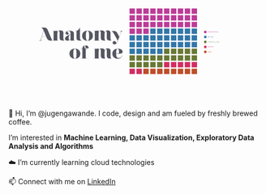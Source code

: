 <svg id="Layer_1" data-name="Layer 1" xmlns="http://www.w3.org/2000/svg" viewBox="0 0 1800 800"><defs><style>.cls-1{fill:#be4e29;}.cls-2{fill:#d22d62;}.cls-3{fill:#687834;}.cls-4{fill:#3276a8;}.cls-5{fill:#bc3b96;}.cls-6{fill:#555661;}</style></defs><path class="cls-1" d="M1407.9473,443.94h-2.8516v2.251h2.5977v.6982h-2.5977v3.2422h-.8008v-6.89h3.6524Z"/><path class="cls-1" d="M1412.834,443.11a1.99,1.99,0,0,1,1.7656.916,6.1358,6.1358,0,0,1,.002,5.3193,2.1552,2.1552,0,0,1-3.5274.0029,6.1329,6.1329,0,0,1-.0029-5.32A1.9815,1.9815,0,0,1,1412.834,443.11Zm0,6.45q1.5234,0,1.5234-2.871,0-2.8755-1.5234-2.876a1.2231,1.2231,0,0,0-1.1309.7451,6.08,6.08,0,0,0-.0019,4.2676A1.2217,1.2217,0,0,0,1412.834,449.5605Z"/><path class="cls-1" d="M1419.6348,443.11a1.99,1.99,0,0,1,1.7656.916,6.1353,6.1353,0,0,1,.0019,5.3193,2.1551,2.1551,0,0,1-3.5273.0029,6.1329,6.1329,0,0,1-.0029-5.32A1.9815,1.9815,0,0,1,1419.6348,443.11Zm0,6.45q1.5234,0,1.5234-2.871,0-2.8755-1.5234-2.876a1.223,1.223,0,0,0-1.1309.7451,6.08,6.08,0,0,0-.0019,4.2676A1.2217,1.2217,0,0,0,1419.6348,449.5605Z"/><path class="cls-1" d="M1424.4688,443.2422h1.3574a2.7529,2.7529,0,0,1,2.1679.9209,3.674,3.674,0,0,1,.8155,2.5264,3.6162,3.6162,0,0,1-.8282,2.5419,2.7492,2.7492,0,0,1-2.121.9h-1.3916Zm.8007,6.1914h.5664a1.8682,1.8682,0,0,0,1.5528-.7275,3.8311,3.8311,0,0,0-.003-4.03,1.8606,1.8606,0,0,0-1.55-.7354h-.5664Z"/><path class="cls-2" d="M1408.2744,413.8105a3.214,3.214,0,0,1-1.88.5616,2.392,2.392,0,0,1-2.0332-.918,4.33,4.33,0,0,1-.6963-2.6562,4.4788,4.4788,0,0,1,.6739-2.629,2.35,2.35,0,0,1,2.0556-.95,3.9317,3.9317,0,0,1,.9864.1269,2.4351,2.4351,0,0,1,.7861.3369l-.2637.63a3.0111,3.0111,0,0,0-1.5088-.3906,1.5883,1.5883,0,0,0-1.416.6914,3.9992,3.9992,0,0,0-.4639,2.1846q0,2.871,1.88,2.871a3.2176,3.2176,0,0,0,1.6309-.4882Z"/><path class="cls-2" d="M1412.834,407.2188a1.99,1.99,0,0,1,1.7656.916,6.1358,6.1358,0,0,1,.002,5.3193,2.1552,2.1552,0,0,1-3.5274.0029,6.1329,6.1329,0,0,1-.0029-5.32A1.9815,1.9815,0,0,1,1412.834,407.2188Zm0,6.45q1.5234,0,1.5234-2.871,0-2.8755-1.5234-2.876a1.2231,1.2231,0,0,0-1.1309.7451,6.08,6.08,0,0,0-.0019,4.2676A1.2217,1.2217,0,0,0,1412.834,413.6689Z"/><path class="cls-2" d="M1421.5488,408.0488h-2.8515V410.3h2.5976v.6982h-2.5976V414.24h-.8008v-6.89h3.6523Z"/><path class="cls-2" d="M1428.3506,408.0488h-2.8516V410.3h2.5977v.6982h-2.5977V414.24h-.8008v-6.89h3.6524Z"/><path class="cls-2" d="M1435.0977,414.24h-3.5987v-6.89h3.5694v.6982H1432.3v2.1338h2.6611v.6983H1432.3v2.6611h2.7979Z"/><path class="cls-2" d="M1441.8984,414.24H1438.3v-6.89h3.5693v.6982h-2.7685v2.1338h2.6611v.6983h-2.6611v2.6611h2.7978Z"/><path class="cls-3" d="M1407.6592,374.3774a3.6107,3.6107,0,0,0-1.167-.21,1.6875,1.6875,0,0,0-1.0176.2856.9439.9439,0,0,0-.3935.813q0,.6248,1.03,1.0986.7617.3516,1.0078.4883a2.4977,2.4977,0,0,1,.501.376,1.8523,1.8523,0,0,1,.4072.564,1.6691,1.6691,0,0,1,.1543.73,1.9056,1.9056,0,0,1-.6757,1.56,2.4386,2.4386,0,0,1-1.5948.5542,3.3009,3.3009,0,0,1-1.5576-.3516l.166-.6884a3.4121,3.4121,0,0,0,1.3721.3564,1.6278,1.6278,0,0,0,1.0967-.354,1.2168,1.2168,0,0,0,.4121-.9741,1.1723,1.1723,0,0,0-.2686-.7788,2.8885,2.8885,0,0,0-.9912-.6519q-.7426-.342-.959-.4663a2.0067,2.0067,0,0,1-.4326-.3442,1.6031,1.6031,0,0,1-.332-.4932,1.4959,1.4959,0,0,1-.1172-.5957,1.5929,1.5929,0,0,1,.6152-1.333,2.4635,2.4635,0,0,1,1.5577-.4785,4.5967,4.5967,0,0,1,1.3671.21Z"/><path class="cls-3" d="M1415.5244,374.2651H1413.4v6.24h-.7959v-6.24h-2.1338v-.6494h5.0537Z"/><path class="cls-3" d="M1419.7812,373.4839a1.99,1.99,0,0,1,1.7657.9155,6.1364,6.1364,0,0,1,.0019,5.32,2.1548,2.1548,0,0,1-3.5273.0025,6.1318,6.1318,0,0,1-.0029-5.32A1.98,1.98,0,0,1,1419.7812,373.4839Zm0,6.45q1.5236,0,1.5235-2.8711,0-2.8762-1.5235-2.876a1.2234,1.2234,0,0,0-1.1308.7446,6.08,6.08,0,0,0-.002,4.2676A1.2216,1.2216,0,0,0,1419.7812,379.9341Z"/><path class="cls-3" d="M1429.3271,380.5054h-1.0009l-2.0215-3.13h-.8887v3.13h-.8008v-6.89h1.9483a2.3436,2.3436,0,0,1,1.5508.4761,1.635,1.635,0,0,1,.5683,1.3257,1.6886,1.6886,0,0,1-.415,1.1206,2.0852,2.0852,0,0,1-1.1426.6665Zm-3.9111-3.8282h1.0108a1.513,1.513,0,0,0,1.03-.3442,1.1,1.1,0,0,0,.3955-.8667q0-1.1522-1.4062-1.1523h-1.03Z"/><path class="cls-3" d="M1435.957,373.6157l-2.1533,3.94v2.9492h-.7959v-2.9492l-2.1533-3.94h.9033l1.6455,3.1006,1.65-3.1006Z"/><path class="cls-3" d="M1442.7285,374.2651h-2.124v6.24h-.7959v-6.24h-2.1338v-.6494h5.0537Z"/><path class="cls-3" d="M1448.8457,380.5054h-3.5986v-6.89h3.5693v.6983h-2.7685v2.1338h2.6611v.6982h-2.6611v2.6611h2.7978Z"/><path class="cls-3" d="M1455.7979,380.5054h-3.75v-6.89h.8007v6.1914h2.9493Z"/><path class="cls-3" d="M1462.6,380.5054h-3.75v-6.89h.8008v6.1914H1462.6Z"/><path class="cls-3" d="M1468.9316,380.5054h-3.13v-.6983h1.1865V374.314h-1.1865v-.6983h3.13v.6983h-1.1425v5.4931h1.1425Z"/><path class="cls-3" d="M1476.2793,380.5054h-.8887l-2.4707-5.44v5.44h-.8008v-6.89h.8936l2.48,5.3906v-5.3906h.7861Z"/><path class="cls-3" d="M1483.2217,380.0171a3.0871,3.0871,0,0,1-1.87.62,2.4007,2.4007,0,0,1-2.0362-.9106,4.3466,4.3466,0,0,1-.6933-2.6636,4.4889,4.4889,0,0,1,.6709-2.6367,2.3578,2.3578,0,0,1,2.0586-.9424,3.9132,3.9132,0,0,1,.9863.1269,2.4113,2.4113,0,0,1,.7861.337l-.2636.63a3.0072,3.0072,0,0,0-1.5088-.3906,1.5887,1.5887,0,0,0-1.4141.6934,3.995,3.995,0,0,0-.4658,2.1826q0,2.8712,1.88,2.8711a1.6489,1.6489,0,0,0,1.0693-.2979V377.937h-1.24v-.6933h2.041Z"/><path class="cls-4" d="M1404.2119,337.7241h1.3574a2.7545,2.7545,0,0,1,2.168.92,3.676,3.676,0,0,1,.8154,2.5269,3.6158,3.6158,0,0,1-.8281,2.5415,2.75,2.75,0,0,1-2.1211.9009h-1.3916Zm.8008,6.1914h.5664a1.869,1.869,0,0,0,1.5527-.7275,3.8323,3.8323,0,0,0-.0029-4.0308,1.8617,1.8617,0,0,0-1.55-.7348h-.5664Z"/><path class="cls-4" d="M1414.8408,344.6138h-3.5986v-6.89h3.5693v.6983h-2.7685v2.1338h2.6611v.6982h-2.6611v2.6611h2.7978Z"/><path class="cls-4" d="M1421.2607,338.4858a3.61,3.61,0,0,0-1.1669-.21,1.6875,1.6875,0,0,0-1.0176.2856.9439.9439,0,0,0-.3936.813q0,.6247,1.03,1.0986.7617.3516,1.0078.4883a2.5034,2.5034,0,0,1,.501.376,1.8557,1.8557,0,0,1,.4072.564,1.67,1.67,0,0,1,.1543.73,1.9057,1.9057,0,0,1-.6758,1.56,2.4383,2.4383,0,0,1-1.5947.5542,3.3007,3.3007,0,0,1-1.5576-.3516l.166-.6884a3.4117,3.4117,0,0,0,1.3721.3564,1.6276,1.6276,0,0,0,1.0966-.354,1.2165,1.2165,0,0,0,.4122-.9741,1.1723,1.1723,0,0,0-.2686-.7788,2.89,2.89,0,0,0-.9912-.6519q-.7426-.342-.959-.4663a2.0043,2.0043,0,0,1-.4326-.3442,1.6014,1.6014,0,0,1-.332-.4932,1.4941,1.4941,0,0,1-.1172-.5957,1.5927,1.5927,0,0,1,.6152-1.333,2.4634,2.4634,0,0,1,1.5576-.4785,4.5969,4.5969,0,0,1,1.3672.21Z"/><path class="cls-4" d="M1428.126,344.6138h-3.13v-.6983h1.1865v-5.4931h-1.1865v-.6983h3.13v.6983h-1.1426v5.4931h1.1426Z"/><path class="cls-4" d="M1435.6152,344.1255a3.0869,3.0869,0,0,1-1.87.62,2.4005,2.4005,0,0,1-2.0361-.9106,4.3466,4.3466,0,0,1-.6934-2.6636,4.49,4.49,0,0,1,.6709-2.6367,2.3576,2.3576,0,0,1,2.0586-.9424,3.9132,3.9132,0,0,1,.9863.1269,2.4129,2.4129,0,0,1,.7862.337l-.2637.63a3.0069,3.0069,0,0,0-1.5088-.3906,1.5886,1.5886,0,0,0-1.414.6934,3.994,3.994,0,0,0-.4659,2.1826q0,2.871,1.88,2.8711a1.6492,1.6492,0,0,0,1.0694-.2979v-1.6992h-1.24v-.6933h2.041Z"/><path class="cls-4" d="M1442.2744,344.6138h-.8887l-2.4707-5.44v5.44h-.8007v-6.89h.8935l2.48,5.3906v-5.3906h.7861Z"/><path class="cls-5" d="M1404.4414,301.833h1.7481a2.3937,2.3937,0,0,1,1.5869.4981,1.6914,1.6914,0,0,1,.5957,1.372,1.7843,1.7843,0,0,1-.5928,1.4038,2.2619,2.2619,0,0,1-1.5557.5249h-.9814v3.0909h-.8008Zm.8008,3.1006h.8691q1.4108,0,1.4112-1.1816a1.1194,1.1194,0,0,0-.3838-.8838,1.441,1.441,0,0,0-.9883-.337h-.9082Z"/><path class="cls-5" d="M1415.7246,308.7227h-1.001l-2.0215-3.13h-.8886v3.13h-.8008v-6.89h1.9482a2.3436,2.3436,0,0,1,1.5508.4761,1.635,1.635,0,0,1,.5684,1.3257,1.6882,1.6882,0,0,1-.4151,1.1206,2.085,2.085,0,0,1-1.1425.6665Zm-3.9111-3.8282h1.0107a1.5133,1.5133,0,0,0,1.03-.3442,1.1005,1.1005,0,0,0,.3955-.8667q0-1.1522-1.4062-1.1524h-1.03Z"/><path class="cls-5" d="M1419.7812,301.7012a1.99,1.99,0,0,1,1.7657.9155,6.1364,6.1364,0,0,1,.0019,5.32,2.1548,2.1548,0,0,1-3.5273.0025,6.1321,6.1321,0,0,1-.0029-5.32A1.98,1.98,0,0,1,1419.7812,301.7012Zm0,6.45q1.5236,0,1.5235-2.8711,0-2.8763-1.5235-2.876a1.2233,1.2233,0,0,0-1.1308.7446,6.08,6.08,0,0,0-.002,4.2676A1.2217,1.2217,0,0,0,1419.7812,308.1514Z"/><path class="cls-5" d="M1428.8145,308.2344a3.088,3.088,0,0,1-1.87.62,2.4,2.4,0,0,1-2.0361-.9107,4.346,4.346,0,0,1-.6934-2.6635,4.49,4.49,0,0,1,.6709-2.6367,2.3576,2.3576,0,0,1,2.0586-.9424,3.9134,3.9134,0,0,1,.9864.1269,2.4134,2.4134,0,0,1,.7861.3369l-.2637.63a3.0069,3.0069,0,0,0-1.5088-.3906,1.5886,1.5886,0,0,0-1.414.6934,3.9941,3.9941,0,0,0-.4658,2.1826q0,2.871,1.88,2.8711a1.65,1.65,0,0,0,1.0694-.2979v-1.6992h-1.24v-.6934h2.0411Z"/><path class="cls-5" d="M1436.1279,308.7227h-1.0009l-2.0215-3.13h-.8887v3.13h-.8008v-6.89h1.9483a2.3431,2.3431,0,0,1,1.5507.4761,1.635,1.635,0,0,1,.5684,1.3257,1.6886,1.6886,0,0,1-.415,1.1206,2.0856,2.0856,0,0,1-1.1426.6665Zm-3.9111-3.8282h1.0107a1.5133,1.5133,0,0,0,1.03-.3442,1.1005,1.1005,0,0,0,.3955-.8667q0-1.1522-1.4062-1.1524h-1.03Z"/><path class="cls-5" d="M1442.9385,308.7227h-.84l-.7617-2.4122h-2.2607l-.7715,2.4122h-.83l2.251-6.89h.9619Zm-1.8311-3.11-.9033-2.8516-.8984,2.8516Z"/><path class="cls-5" d="M1449.2168,308.7227h-.7715v-5.9082l-1.04,2.8271h-.7569l-1.04-2.8271v5.9082h-.7715v-6.89h1.04l1.1523,3.14,1.1475-3.14h1.04Z"/><path class="cls-5" d="M1456.0176,308.7227h-.7715v-5.9082l-1.04,2.8271h-.7569l-1.04-2.8271v5.9082h-.7715v-6.89h1.04l1.1524,3.14,1.1474-3.14h1.04Z"/><path class="cls-5" d="M1462.1309,308.7227h-3.13v-.6983h1.1865v-5.4932h-1.1865v-.6982h3.13v.6982h-1.1426v5.4932h1.1426Z"/><path class="cls-5" d="M1469.4785,308.7227h-.8887l-2.4707-5.4395v5.4395h-.8007v-6.89h.8935l2.48,5.3906V301.833h.7861Z"/><path class="cls-5" d="M1476.4209,308.2344a3.0877,3.0877,0,0,1-1.87.62,2.4006,2.4006,0,0,1-2.0362-.9107,4.3461,4.3461,0,0,1-.6933-2.6635,4.4889,4.4889,0,0,1,.6709-2.6367,2.3575,2.3575,0,0,1,2.0586-.9424,3.9132,3.9132,0,0,1,.9863.1269,2.4134,2.4134,0,0,1,.7861.3369l-.2636.63a3.0069,3.0069,0,0,0-1.5088-.3906,1.5887,1.5887,0,0,0-1.4141.6934,3.995,3.995,0,0,0-.4658,2.1826q0,2.871,1.88,2.8711a1.6493,1.6493,0,0,0,1.0693-.2979v-1.6992h-1.24v-.6934h2.041Z"/><g id="Cat_1" data-name="Cat 1"><rect class="cls-5" x="852.6822" y="139.912" width="37.8384" height="37.8384"/><rect class="cls-5" x="901.3316" y="139.912" width="37.8384" height="37.8384"/><rect class="cls-5" x="949.981" y="139.912" width="37.8384" height="37.8384"/><rect class="cls-5" x="998.6305" y="139.912" width="37.8384" height="37.8384"/><rect class="cls-5" x="1047.2799" y="139.912" width="37.8384" height="37.8384"/><rect class="cls-5" x="1095.9293" y="139.912" width="37.8384" height="37.8384"/><rect class="cls-5" x="1144.5787" y="139.912" width="37.8384" height="37.8384"/><rect class="cls-5" x="1193.2281" y="139.912" width="37.8384" height="37.8384"/><rect class="cls-5" x="1241.8776" y="139.912" width="37.8384" height="37.8384"/><rect class="cls-5" x="1290.527" y="139.912" width="37.8384" height="37.8384"/><rect class="cls-5" x="852.6822" y="187.2101" width="37.8384" height="37.8384"/><rect class="cls-5" x="901.3316" y="187.2101" width="37.8384" height="37.8384"/><rect class="cls-5" x="949.981" y="187.2101" width="37.8384" height="37.8384"/><rect class="cls-5" x="998.6305" y="187.2101" width="37.8384" height="37.8384"/><rect class="cls-5" x="1047.2799" y="187.2101" width="37.8384" height="37.8384"/><rect class="cls-5" x="1095.9293" y="187.2101" width="37.8384" height="37.8384"/><rect class="cls-5" x="1144.5787" y="187.2101" width="37.8384" height="37.8384"/><rect class="cls-5" x="1193.2281" y="187.2101" width="37.8384" height="37.8384"/><rect class="cls-5" x="1241.8776" y="187.2101" width="37.8384" height="37.8384"/><rect class="cls-5" x="1290.527" y="187.2101" width="37.8384" height="37.8384"/><rect class="cls-5" x="852.6822" y="234.5081" width="37.8384" height="37.8384"/><rect class="cls-5" x="901.3316" y="234.5081" width="37.8384" height="37.8384"/><rect class="cls-5" x="949.981" y="234.5081" width="37.8384" height="37.8384"/><rect class="cls-5" x="998.6305" y="234.5081" width="37.8384" height="37.8384"/><rect class="cls-5" x="1047.2799" y="234.5081" width="37.8384" height="37.8384"/><rect class="cls-5" x="1095.9293" y="234.5081" width="37.8384" height="37.8384"/><rect class="cls-5" x="1144.5787" y="234.5081" width="37.8384" height="37.8384"/><rect class="cls-5" x="1193.2281" y="234.5081" width="37.8384" height="37.8384"/><rect class="cls-5" x="1241.8776" y="234.5081" width="37.8384" height="37.8384"/><rect class="cls-5" x="1290.527" y="234.5081" width="37.8384" height="37.8384"/><rect class="cls-5" x="852.6822" y="281.8062" width="37.8384" height="37.8384"/><rect class="cls-5" x="901.3316" y="281.8062" width="37.8384" height="37.8384"/><rect class="cls-5" x="949.981" y="281.8062" width="37.8384" height="37.8384"/></g><rect class="cls-1" x="1378.3947" y="438.5833" width="16.2888" height="16.2888"/><rect class="cls-2" x="1378.3947" y="403.4206" width="16.2888" height="16.2888"/><rect class="cls-3" x="1378.3947" y="368.2579" width="16.2888" height="16.2888"/><rect class="cls-4" x="1378.3947" y="333.0952" width="16.2888" height="16.2888"/><rect class="cls-5" x="1378.3947" y="297.9324" width="16.2888" height="16.2888"/><g id="Cat_2" data-name="Cat 2"><rect class="cls-4" x="998.6305" y="281.8062" width="37.8384" height="37.8384"/><rect class="cls-4" x="1047.2799" y="281.8062" width="37.8384" height="37.8384"/><rect class="cls-4" x="1095.9293" y="281.8062" width="37.8384" height="37.8384"/><rect class="cls-4" x="1144.5787" y="281.8062" width="37.8384" height="37.8384"/><rect class="cls-4" x="1193.2281" y="281.8062" width="37.8384" height="37.8384"/><rect class="cls-4" x="1241.8776" y="281.8062" width="37.8384" height="37.8384"/><rect class="cls-4" x="1290.527" y="281.8062" width="37.8384" height="37.8384"/><rect class="cls-4" x="852.6822" y="329.1042" width="37.8384" height="37.8384"/><rect class="cls-4" x="901.3316" y="329.1042" width="37.8384" height="37.8384"/><rect class="cls-4" x="949.981" y="329.1042" width="37.8384" height="37.8384"/><rect class="cls-4" x="998.6305" y="329.1042" width="37.8384" height="37.8384"/><rect class="cls-4" x="1047.2799" y="329.1042" width="37.8384" height="37.8384"/><rect class="cls-4" x="1095.9293" y="329.1042" width="37.8384" height="37.8384"/><rect class="cls-4" x="1144.5787" y="329.1042" width="37.8384" height="37.8384"/><rect class="cls-4" x="1193.2281" y="329.1042" width="37.8384" height="37.8384"/><rect class="cls-4" x="1241.8776" y="329.1042" width="37.8384" height="37.8384"/><rect class="cls-4" x="1290.527" y="329.1042" width="37.8384" height="37.8384"/><rect class="cls-4" x="852.6822" y="376.4023" width="37.8384" height="37.8384"/><rect class="cls-4" x="901.3316" y="376.4023" width="37.8384" height="37.8384"/><rect class="cls-4" x="949.981" y="376.4023" width="37.8384" height="37.8384"/><rect class="cls-4" x="998.6305" y="376.4023" width="37.8384" height="37.8384"/><rect class="cls-4" x="1047.2799" y="376.4023" width="37.8384" height="37.8384"/><rect class="cls-4" x="1095.9293" y="376.4023" width="37.8384" height="37.8384"/><rect class="cls-4" x="1144.5787" y="376.4023" width="37.8384" height="37.8384"/><rect class="cls-4" x="1193.2281" y="376.4023" width="37.8384" height="37.8384"/><rect class="cls-4" x="1241.8776" y="376.4023" width="37.8384" height="37.8384"/><rect class="cls-4" x="1290.527" y="376.4023" width="37.8384" height="37.8384"/><rect class="cls-4" x="852.6822" y="423.7003" width="37.8384" height="37.8384"/><rect class="cls-4" x="901.3316" y="423.7003" width="37.8384" height="37.8384"/><rect class="cls-4" x="949.981" y="423.7003" width="37.8384" height="37.8384"/><rect class="cls-4" x="998.6305" y="423.7003" width="37.8384" height="37.8384"/><rect class="cls-4" x="1047.2799" y="423.7003" width="37.8384" height="37.8384"/></g><g id="Cat_3" data-name="Cat 3"><rect class="cls-3" x="1095.9293" y="423.7003" width="37.8384" height="37.8384"/><rect class="cls-3" x="1144.5787" y="423.7003" width="37.8384" height="37.8384"/><rect class="cls-3" x="1193.2281" y="423.7003" width="37.8384" height="37.8384"/><rect class="cls-3" x="1241.8776" y="423.7003" width="37.8384" height="37.8384"/><rect class="cls-3" x="1290.527" y="423.7003" width="37.8384" height="37.8384"/><rect class="cls-3" x="852.6822" y="470.9984" width="37.8384" height="37.8384"/><rect class="cls-3" x="901.3316" y="470.9984" width="37.8384" height="37.8384"/><rect class="cls-3" x="949.981" y="470.9984" width="37.8384" height="37.8384"/><rect class="cls-3" x="998.6305" y="470.9984" width="37.8384" height="37.8384"/><rect class="cls-3" x="1047.2799" y="470.9984" width="37.8384" height="37.8384"/><rect class="cls-3" x="1095.9293" y="470.9984" width="37.8384" height="37.8384"/><rect class="cls-3" x="1144.5787" y="470.9984" width="37.8384" height="37.8384"/><rect class="cls-3" x="1193.2281" y="470.9984" width="37.8384" height="37.8384"/><rect class="cls-3" x="1241.8776" y="470.9984" width="37.8384" height="37.8384"/><rect class="cls-3" x="1290.527" y="470.9984" width="37.8384" height="37.8384"/><rect class="cls-3" x="852.6822" y="518.2964" width="37.8384" height="37.8384"/><rect class="cls-3" x="901.3316" y="518.2964" width="37.8384" height="37.8384"/><rect class="cls-3" x="949.981" y="518.2964" width="37.8384" height="37.8384"/><rect class="cls-3" x="998.6305" y="518.2964" width="37.8384" height="37.8384"/><rect class="cls-3" x="1047.2799" y="518.2964" width="37.8384" height="37.8384"/></g><g id="Cat_4" data-name="Cat 4"><rect class="cls-2" x="1095.9293" y="518.2964" width="37.8384" height="37.8384"/><rect class="cls-2" x="1144.5787" y="518.2964" width="37.8384" height="37.8384"/><rect class="cls-2" x="1193.2281" y="518.2964" width="37.8384" height="37.8384"/><rect class="cls-2" x="1241.8776" y="518.2964" width="37.8384" height="37.8384"/><rect class="cls-2" x="1290.527" y="518.2964" width="37.8384" height="37.8384"/><rect class="cls-2" x="852.6822" y="565.5944" width="37.8384" height="37.8384"/><rect class="cls-2" x="901.3316" y="565.5944" width="37.8384" height="37.8384"/></g><g id="Cat_5" data-name="Cat 5"><rect class="cls-1" x="949.981" y="565.5944" width="37.8384" height="37.8384"/><rect class="cls-1" x="998.6305" y="565.5944" width="37.8384" height="37.8384"/><rect class="cls-1" x="1047.2799" y="565.5944" width="37.8384" height="37.8384"/><rect class="cls-1" x="1095.9293" y="565.5944" width="37.8384" height="37.8384"/><rect class="cls-1" x="1144.5787" y="565.5944" width="37.8384" height="37.8384"/><rect class="cls-1" x="1193.2281" y="565.5944" width="37.8384" height="37.8384"/><rect class="cls-1" x="1241.8776" y="565.5944" width="37.8384" height="37.8384"/><rect class="cls-1" x="1290.527" y="565.5944" width="37.8384" height="37.8384"/></g><path class="cls-6" d="M297.2671,366.9429a31.0415,31.0415,0,0,1-12.2485-2.1617,26.2066,26.2066,0,0,1-8.7769-6.0913,38.2617,38.2617,0,0,1-6.4849-9.4975q-2.7508-5.5665-5.5019-12.3794H235.3042l-6.812,23.9726a2.6537,2.6537,0,0,0-.1314.8516v.8516a3.7557,3.7557,0,0,0,.7862,2.4238,3.1641,3.1641,0,0,0,2.62.9824H238.71v1.0479H211.3311V365.895h7.4668a8.6908,8.6908,0,0,0,4.9125-1.6377,7.7142,7.7142,0,0,0,3.21-4.3886l20.043-66.1548q-1.4428-2.4873-3.34-5.5674a46.74,46.74,0,0,0-4.1265-5.6987,28.649,28.649,0,0,0-4.585-4.3882,7.692,7.692,0,0,0-4.5849-1.7686v-1.0483h23.7109a19.8321,19.8321,0,0,1,8.5806,1.7685,24.8391,24.8391,0,0,1,6.55,4.4541,28.4734,28.4734,0,0,1,4.7817,5.96,45.9327,45.9327,0,0,1,3.1441,6.1572q1.9642,4.7161,4.2573,10.3486,2.29,5.6346,4.8472,11.7246,2.5539,6.0917,5.1743,12.2486,2.6192,6.1588,4.978,11.79,5.6309,13.3623,11.5278,27.2481Zm-61.57-31.1783H263.731l-15.982-39.8237Z"/><path class="cls-6" d="M394.4673,366.9429H382.94a33.5638,33.5638,0,0,1-10.8077-1.5064,18.716,18.716,0,0,1-7.14-4.1924,15.3864,15.3864,0,0,1-3.93-6.2221,23.8746,23.8746,0,0,1-1.1792-7.5982V311.0059a23.837,23.837,0,0,0-.5894-5.24,12.1861,12.1861,0,0,0-2.0307-4.5854,3.9276,3.9276,0,0,0-2.03-1.2442,9.56,9.56,0,0,0-2.4238-.3276,3.8733,3.8733,0,0,0-2.2271.7207,10.56,10.56,0,0,0-1.9648,1.7681,9.0806,9.0806,0,0,0-1.9649,3.2753,39.4749,39.4749,0,0,0-1.3754,4.52,37.8275,37.8275,0,0,0-.8516,4.7812,36.3187,36.3187,0,0,0-.2622,3.93v47.291h9.8252v1.0479h-46.374V365.895H317.44V300.2637h-9.9561v-1.0479q3.6657,0,8.9077-.1308,5.2383-.129,10.48-.4585,5.2383-.326,9.8906-.8516a47.2058,47.2058,0,0,0,7.4014-1.31v9.9561a17.7377,17.7377,0,0,1,2.227-3.668,17.187,17.187,0,0,1,3.1441-2.8818,20.7686,20.7686,0,0,1,6.6157-3.7993,22.85,22.85,0,0,1,7.4014-1.1787,57.8488,57.8488,0,0,1,8.3838.6548,19.3392,19.3392,0,0,1,7.86,2.8818,14.5125,14.5125,0,0,1,5.24,6.1572,24.5168,24.5168,0,0,1,1.1137,2.9473,10.5549,10.5549,0,0,1,.4585,3.0786V349.127q0,7.7307,1.7686,12.2485t6.0913,4.5195Z"/><path class="cls-6" d="M470.4468,365.895v1.0479H436.6489v-8.1221l-.917.5239q-4.8486,2.751-10.7422,5.4365a27.9486,27.9486,0,0,1-11.6591,2.6856h-.6548a14.3564,14.3564,0,0,1-5.3711-1.0479,14.9366,14.9366,0,0,1-4.7158-3.0131,14.3074,14.3074,0,0,1-3.3409-4.8467,16.3481,16.3481,0,0,1-1.2441-6.55,12.7267,12.7267,0,0,1,.6548-4.061,17.4822,17.4822,0,0,1,1.7031-3.668,15.1359,15.1359,0,0,1,2.4888-2.9473,40.5108,40.5108,0,0,1,3.7993-3.2095q2.094-1.5724,4.3882-3.0786,2.29-1.5044,4.5195-2.6855,4.9769-2.88,10.5454-5.6328,5.5665-2.751,10.5459-5.3711V318.08a59.474,59.474,0,0,0-.393-6.812,17.4842,17.4842,0,0,0-1.834-6.1573,11.579,11.579,0,0,0-4.1265-4.4541,13.2084,13.2084,0,0,0-7.14-1.7026,26.9381,26.9381,0,0,0-3.2095.1963,10.3724,10.3724,0,0,0-3.0786.8516,6.3409,6.3409,0,0,0-2.1616,1.6372,3.9358,3.9358,0,0,0,.5239,5.6987,38.0841,38.0841,0,0,0,3.4062,2.3579,17.4667,17.4667,0,0,1,3.4058,2.751,5.6334,5.6334,0,0,1,1.5068,4.061,8.0788,8.0788,0,0,1-2.8164,6.55,9.8154,9.8154,0,0,1-6.4848,2.3579,11.8527,11.8527,0,0,1-4.3882-.8515,13.24,13.24,0,0,1-6.812-6.0918,9.6042,9.6042,0,0,1-1.1138-4.585,11.8183,11.8183,0,0,1,3.2095-8.646,22.2059,22.2059,0,0,1,7.9257-5.1089A39.6053,39.6053,0,0,1,423.09,297.71a86.88,86.88,0,0,1,9.4976-.59,54.2609,54.2609,0,0,1,9.8247.9175,29.9891,29.9891,0,0,1,9.0391,3.1436,18.6344,18.6344,0,0,1,6.6811,6.2226,17.9238,17.9238,0,0,1,2.62,10.0215v48.47ZM431.9326,360q1.0475-.5222,2.3579-1.1792,1.3082-.654,2.3584-1.31V322.665a17.253,17.253,0,0,0-5.24,3.7334,24.6374,24.6374,0,0,0-3.9956,5.4366,28.9885,28.9885,0,0,0-2.5542,6.4843,26.8091,26.8091,0,0,0-.917,6.8775v8.122a7.2753,7.2753,0,0,0,1.9648,4.7818,5.6663,5.6663,0,0,0,4.3228,2.2925A3.7619,3.7619,0,0,0,431.9326,360Z"/><path class="cls-6" d="M504.6357,356.332a16.0553,16.0553,0,0,0,3.4063,5.6983,11.8473,11.8473,0,0,0,4.4536,3.0132,13.4291,13.4291,0,0,0,4.5855.8515v1.0479H502.4087a54.8606,54.8606,0,0,1-10.8731-.917,16.55,16.55,0,0,1-7.2045-3.1441,12.154,12.154,0,0,1-3.93-5.96,32.1077,32.1077,0,0,1-1.1792-9.4976v-47.16H469.397v-1.0479h4.1919a22.4747,22.4747,0,0,0,10.6762-2.751,36.2286,36.2286,0,0,0,9.1045-6.812,38.5766,38.5766,0,0,0,6.3535-8.5805,17.2981,17.2981,0,0,0,2.4239-7.9253h1.1787v26.0688H514.854v1.0479H503.3257V347.293A26.3694,26.3694,0,0,0,504.6357,356.332Z"/><path class="cls-6" d="M581.4014,304.5869a28.34,28.34,0,0,1,9.3667,10.6763q3.862,7.1418,3.8642,17.3579,0,10.218-3.8642,17.4228a27.1359,27.1359,0,0,1-9.3667,10.6109,67.8819,67.8819,0,0,1-7.14,4.1919,32.8558,32.8558,0,0,1-5.5019,2.1616,23.2457,23.2457,0,0,1-5.1089.8516q-2.5546.1289-6.0913.1308h-1.31q-3.5368,0-6.2226-.1308a26.6466,26.6466,0,0,1-5.4366-.8516,34.1187,34.1187,0,0,1-5.83-2.1616,60.23,60.23,0,0,1-7.2705-4.1919,27.1155,27.1155,0,0,1-9.3662-10.6109q-3.8656-7.2033-3.8647-17.4228t3.8647-17.3579a28.3177,28.3177,0,0,1,9.3662-10.6763,63.9,63.9,0,0,1,7.2051-4.1919,35.3392,35.3392,0,0,1,5.5679-2.1616,23.2437,23.2437,0,0,1,5.1089-.8516q2.5539-.1288,6.0913-.1308H557.56q3.5368,0,6.0913.1308a23.2457,23.2457,0,0,1,5.1089.8516,33.2481,33.2481,0,0,1,5.5019,2.1616A68.2179,68.2179,0,0,1,581.4014,304.5869Zm-17.5537,58.4258a14.9968,14.9968,0,0,0,1.9648-4.7813,53.6329,53.6329,0,0,0,1.2446-7.0742q.457-3.9939.5894-8.7114.1289-4.716.1308-9.8247,0-5.1094-.1962-9.8252t-.6553-8.7114a40.0693,40.0693,0,0,0-1.3755-7.0088,11.8631,11.8631,0,0,0-2.3579-4.585q-2.8829-3.1436-4.3887-3.6679a7.7546,7.7546,0,0,0-2.2925-.524,8.3775,8.3775,0,0,0-2.3579.524q-1.5717.5252-4.3227,3.6679a11.8089,11.8089,0,0,0-2.3579,4.585,43.6462,43.6462,0,0,0-1.4415,7.0088,85.046,85.046,0,0,0-.6547,8.7114q-.1318,4.716-.1309,9.8252t.1309,9.8247a84.9936,84.9936,0,0,0,.6547,8.7114,43.5567,43.5567,0,0,0,1.4415,7.0088,13.1427,13.1427,0,0,0,2.3579,4.7158,15.251,15.251,0,0,0,3.7334,3.0132,6.8006,6.8006,0,0,0,2.9472,1.0479H557.56Q561.0965,366.9429,563.8477,363.0127Z"/><path class="cls-6" d="M676.6367,306.4209a27.4713,27.4713,0,0,1,1.7031-2.62q.786-1.0467,1.7027-2.0957a12.7876,12.7876,0,0,1,1.9653-1.834,20.7611,20.7611,0,0,1,6.6152-3.7993,22.8524,22.8524,0,0,1,7.4014-1.1787,52.685,52.685,0,0,1,8.1221.6548,19.1406,19.1406,0,0,1,7.5981,2.8818,14.5136,14.5136,0,0,1,5.24,6.1572,24.5989,24.5989,0,0,1,1.1132,2.9473,10.5382,10.5382,0,0,1,.4585,3.0786V349.127q0,7.7307,1.7686,12.2485t6.0913,4.5195v1.0479H714.8887a32.96,32.96,0,0,1-10.7422-1.5064,17.5673,17.5673,0,0,1-6.9429-4.1924,15.39,15.39,0,0,1-3.7334-6.2221,25.1431,25.1431,0,0,1-1.1138-7.5982V311.0059a23.8067,23.8067,0,0,0-.5893-5.24,12.1855,12.1855,0,0,0-2.03-4.5854,3.9287,3.9287,0,0,0-2.0307-1.2442,9.5579,9.5579,0,0,0-2.4234-.3276,3.8707,3.8707,0,0,0-2.227.7207,10.5447,10.5447,0,0,0-1.9649,1.7681,9.6368,9.6368,0,0,0-2.0307,3.9956,55.3082,55.3082,0,0,0-1.441,6.0258q-.59,3.2118-.8515,6.2227-.2637,3.0155-.2617,4.585v26.2q0,7.7307,1.768,12.2485t6.0918,4.5195v1.0479H672.8374a32.9571,32.9571,0,0,1-10.7417-1.5064,17.5608,17.5608,0,0,1-6.9429-4.1924,15.3977,15.3977,0,0,1-3.7339-6.2221,25.1588,25.1588,0,0,1-1.1132-7.5982V311.0059a23.837,23.837,0,0,0-.5894-5.24,12.1862,12.1862,0,0,0-2.0308-4.5854,3.9273,3.9273,0,0,0-2.03-1.2442,9.5611,9.5611,0,0,0-2.4239-.3276,3.873,3.873,0,0,0-2.227.7207,10.5569,10.5569,0,0,0-1.9648,1.7681,9.0778,9.0778,0,0,0-1.9649,3.2753,39.4947,39.4947,0,0,0-1.3755,4.52,37.8448,37.8448,0,0,0-.8515,4.7812,36.3223,36.3223,0,0,0-.2623,3.93v47.291h9.8252v1.0479h-46.374V365.895h9.8252V299.2158h-9.956V298.168q3.6657,0,8.9077-.1309,5.2383-.13,10.48-.4585,5.2382-.3259,9.8906-.8515a47.2255,47.2255,0,0,0,7.4013-1.31v11.0039a17.742,17.742,0,0,1,2.2271-3.668,17.1861,17.1861,0,0,1,3.144-2.8818,20.7679,20.7679,0,0,1,6.6158-3.7993,22.85,22.85,0,0,1,7.4013-1.1787,52.684,52.684,0,0,1,8.1221.6548,19.1435,19.1435,0,0,1,7.5981,2.8818,14.5146,14.5146,0,0,1,5.24,6.1572q.2607.657.5239,1.3755.2614.7215.5239,1.3755a2.7853,2.7853,0,0,1,.5245-.6548A.3806.3806,0,0,0,676.6367,306.4209Z"/><path class="cls-6" d="M807.2422,299.2158v1.0479h-1.7031a14.8528,14.8528,0,0,0-5.502.8515,9.6281,9.6281,0,0,0-3.4062,2.2271,10.7592,10.7592,0,0,0-2.03,2.9477q-.7215,1.5718-1.2446,3.0127l-28.0337,70.74a21.441,21.441,0,0,1-3.7994,6.0258,25.2673,25.2673,0,0,1-5.1088,4.3887,23.7689,23.7689,0,0,1-5.6329,2.6856,17.49,17.49,0,0,1-5.24.917,11.892,11.892,0,0,1-4.3882-.8516,12.3184,12.3184,0,0,1-6.6157-6.1572,10.7949,10.7949,0,0,1-1.0478-4.7813,11.5477,11.5477,0,0,1,.9824-4.7163,12.007,12.007,0,0,1,2.6855-3.8642,13.39,13.39,0,0,1,3.93-2.62,11.8647,11.8647,0,0,1,10.7422.6553,10.4643,10.4643,0,0,1,4.1919,4.7813l2.227,4.8471q1.0474,1.8326,2.2271,1.834a2.5045,2.5045,0,0,0,1.834-1.1138,21.1317,21.1317,0,0,0,1.5718-2.1611l5.1093-12.9692q-1.05-1.9652-3.0786-5.83-2.0325-3.8621-4.7158-8.9077-2.6865-5.0421-5.83-10.8731-3.1443-5.8278-6.4189-11.5937-3.2762-5.7627-6.4849-11.0694-3.2109-5.3057-6.0259-9.4321a54.2811,54.2811,0,0,0-5.1089-6.55q-2.2939-2.4228-3.6025-2.4238h-.917v-1.0479h4.061q7.4672,0,12.7725.1968a36.2389,36.2389,0,0,1,9.17,1.3755,18.8443,18.8443,0,0,1,6.6812,3.5366,22.8889,22.8889,0,0,1,5.1743,6.6812l15.72,28.6889,11.6587-30.13a7.7956,7.7956,0,0,0,.59-2.2924c.043-.6553.0655-1.2.0655-1.6377a5.79,5.79,0,0,0-.6553-2.9473,4.4118,4.4118,0,0,0-1.5718-1.6377,5.2692,5.2692,0,0,0-1.9648-.6548,15.3471,15.3471,0,0,0-1.834-.1313h-2.62v-1.0479Z"/><path class="cls-6" d="M492.7158,431.5869a28.3326,28.3326,0,0,1,9.3667,10.6758q3.8621,7.1426,3.8643,17.3584,0,10.2172-3.8643,17.4228a27.1291,27.1291,0,0,1-9.3667,10.61,67.9085,67.9085,0,0,1-7.14,4.1924,32.8548,32.8548,0,0,1-5.502,2.1611,23.2142,23.2142,0,0,1-5.1089.8516q-2.5546.1288-6.0913.1308h-1.31q-3.5369,0-6.2227-.1308a26.6122,26.6122,0,0,1-5.4365-.8516,34.1143,34.1143,0,0,1-5.83-2.1611,60.2346,60.2346,0,0,1-7.27-4.1924,27.11,27.11,0,0,1-9.3662-10.61q-3.8658-7.2041-3.8648-17.4228t3.8648-17.3584a28.3113,28.3113,0,0,1,9.3662-10.6758,63.9054,63.9054,0,0,1,7.2051-4.1924,35.2836,35.2836,0,0,1,5.5678-2.1611,23.2162,23.2162,0,0,1,5.1089-.8516q2.554-.1288,6.0913-.1308h2.0962q3.5368,0,6.0913.1308a23.2142,23.2142,0,0,1,5.1089.8516,33.2031,33.2031,0,0,1,5.502,2.1611A68.2448,68.2448,0,0,1,492.7158,431.5869Zm-17.5537,58.4258a14.9967,14.9967,0,0,0,1.9649-4.7813,53.6477,53.6477,0,0,0,1.2446-7.0742q.4571-3.9946.5893-8.7119.129-4.7152.1309-9.8242,0-5.1094-.1963-9.8252t-.6553-8.7119a40.06,40.06,0,0,0-1.3755-7.0088,11.8654,11.8654,0,0,0-2.3579-4.585q-2.8827-3.1436-4.3886-3.6679a7.75,7.75,0,0,0-2.2925-.5235,8.3717,8.3717,0,0,0-2.3579.5235q-1.5719.5259-4.3228,3.6679a11.8139,11.8139,0,0,0-2.3579,4.585,43.6474,43.6474,0,0,0-1.4414,7.0088,85.0724,85.0724,0,0,0-.6548,8.7119q-.1318,4.7154-.1308,9.8252,0,5.108.1308,9.8242a85.0308,85.0308,0,0,0,.6548,8.7119,43.5579,43.5579,0,0,0,1.4414,7.0088,13.1443,13.1443,0,0,0,2.3579,4.7158,15.2618,15.2618,0,0,0,3.7334,3.0127,6.7946,6.7946,0,0,0,2.9473,1.0479h1.0483Q472.4109,493.9424,475.1621,490.0127Z"/><path class="cls-6" d="M558.3452,421.7617q-1.7043,0-4.7163-.1963a21.1268,21.1268,0,0,1-5.895-1.2451,13.6216,13.6216,0,0,1-5.0435-3.209,8.2383,8.2383,0,0,1-2.1611-6.0918,6.54,6.54,0,0,1,1.0478-3.6025,5.9474,5.9474,0,0,0,1.0479-3.209,1.39,1.39,0,0,0-.8516-1.2451,4.5482,4.5482,0,0,0-2.1611-.458h-.6553a4.3579,4.3579,0,0,0-3.7988,1.6377,6.8861,6.8861,0,0,0-1.1792,4.126,17.5524,17.5524,0,0,0,1.7031,8.0566,15.96,15.96,0,0,0,4.65,5.5674,19.65,19.65,0,0,0,6.8775,3.2754,32.9343,32.9343,0,0,0,8.5151,1.0478v1.0479H544.1973v65.6308h9.8247v1.0479H510.2681v-1.0479h9.956V427.2637h-9.956v-1.0479h9.956q0-7.9893,2.0962-12.9033a18.799,18.799,0,0,1,5.502-7.5986,18.5314,18.5314,0,0,1,7.6631-3.6026,40.7682,40.7682,0,0,1,8.5805-.917q9.4321,0,15.1309,5.1748,5.6982,5.1768,5.6982,15.3926Z"/><path class="cls-6" d="M676.8979,433.4209a27.47,27.47,0,0,1,1.7032-2.62q.7859-1.0474,1.7026-2.0957a12.7675,12.7675,0,0,1,1.9653-1.834,20.7621,20.7621,0,0,1,6.6153-3.8,22.8545,22.8545,0,0,1,7.4013-1.1787,52.6239,52.6239,0,0,1,8.1221.6553,19.1276,19.1276,0,0,1,7.5982,2.8818,14.5127,14.5127,0,0,1,5.24,6.1572,24.6165,24.6165,0,0,1,1.1133,2.9473,10.5328,10.5328,0,0,1,.4585,3.0781V476.127q0,7.73,1.7685,12.248t6.0913,4.5195v1.0479H715.15a32.9614,32.9614,0,0,1-10.7422-1.5059,17.568,17.568,0,0,1-6.9429-4.1924,15.3928,15.3928,0,0,1-3.7334-6.2226,25.1375,25.1375,0,0,1-1.1137-7.5977V438.0059a23.8147,23.8147,0,0,0-.5894-5.24,12.1781,12.1781,0,0,0-2.03-4.5849,3.9255,3.9255,0,0,0-2.0307-1.2442,9.5406,9.5406,0,0,0-2.4234-.3281,3.8743,3.8743,0,0,0-2.227.7207,10.5443,10.5443,0,0,0-1.9648,1.7686,9.6331,9.6331,0,0,0-2.0308,3.9951,55.295,55.295,0,0,0-1.4409,6.0263q-.59,3.2111-.8516,6.2227-.2637,3.0147-.2617,4.585v26.2q0,7.73,1.7681,12.248t6.0918,4.5195v1.0479H673.0986a32.9586,32.9586,0,0,1-10.7417-1.5059,17.56,17.56,0,0,1-6.9428-4.1924,15.3973,15.3973,0,0,1-3.7339-6.2226,25.15,25.15,0,0,1-1.1133-7.5977V438.0059a23.8448,23.8448,0,0,0-.5894-5.24,12.18,12.18,0,0,0-2.0307-4.5849,3.9244,3.9244,0,0,0-2.03-1.2442,9.5442,9.5442,0,0,0-2.4238-.3281,3.8769,3.8769,0,0,0-2.2271.7207,10.56,10.56,0,0,0-1.9648,1.7686,9.0748,9.0748,0,0,0-1.9649,3.2753,39.4641,39.4641,0,0,0-1.3755,4.52,37.8131,37.8131,0,0,0-.8515,4.7812,36.3184,36.3184,0,0,0-.2622,3.93v47.291h9.8252v1.0479h-46.374v-1.0479h9.8251V426.2158h-9.956V425.168q3.6657,0,8.9077-.1309,5.2383-.13,10.48-.459,5.2383-.3252,9.8906-.8515a47.2377,47.2377,0,0,0,7.4014-1.31v11.0039a17.7243,17.7243,0,0,1,2.227-3.668,17.187,17.187,0,0,1,3.1441-2.8818,20.77,20.77,0,0,1,6.6157-3.8,22.8525,22.8525,0,0,1,7.4014-1.1787,52.6236,52.6236,0,0,1,8.122.6553,19.13,19.13,0,0,1,7.5982,2.8818,14.5151,14.5151,0,0,1,5.24,6.1572q.2609.6563.524,1.375.2615.7222.5239,1.376a2.7821,2.7821,0,0,1,.5244-.6553A.3786.3786,0,0,0,676.8979,433.4209Z"/><path class="cls-6" d="M758.6406,461.3232q0,5.1094.5244,10.35a28.1044,28.1044,0,0,0,2.4888,9.3662,17.0645,17.0645,0,0,0,5.6987,6.7461q3.7332,2.622,10.2832,2.62a19.9022,19.9022,0,0,0,8.3184-1.6367,20.6387,20.6387,0,0,0,6.2881-4.3887,27.2083,27.2083,0,0,0,4.5849-6.3535,62.0058,62.0058,0,0,0,3.3409-7.5332l1.31.1318a91.4527,91.4527,0,0,1-3.9956,9.6934,25.72,25.72,0,0,1-5.6987,7.73,24.7514,24.7514,0,0,1-8.7769,5.1083,39.6291,39.6291,0,0,1-12.9692,1.834q-3.5368,0-6.2876-.1308a27.8531,27.8531,0,0,1-5.5679-.8516,35.2294,35.2294,0,0,1-5.96-2.1611,57.3,57.3,0,0,1-7.336-4.1924,27.11,27.11,0,0,1-9.3662-10.61q-3.8656-7.2041-3.8647-17.4228a39.2291,39.2291,0,0,1,2.1616-13.7559,30.1152,30.1152,0,0,1,5.6982-9.6933,29.6909,29.6909,0,0,1,7.86-6.2881,42.296,42.296,0,0,1,8.7114-3.6026,48.2816,48.2816,0,0,1,8.253-1.6376q3.8621-.3927,6.4843-.3926a65.1384,65.1384,0,0,1,11.397,1.0478,34.75,34.75,0,0,1,10.6768,3.668,22.4376,22.4376,0,0,1,7.86,7.14q3.0762,4.519,3.0786,11.5928a8.7168,8.7168,0,0,1-2.4238,6.5508,15.3391,15.3391,0,0,1-6.0259,3.5371,31.2562,31.2562,0,0,1-7.7944,1.44q-4.1939.2637-7.86.2618H758.6406Zm9.4322-35.7627a6.3268,6.3268,0,0,0-5.1089,2.62,18.1561,18.1561,0,0,0-2.8164,6.2881,43.1632,43.1632,0,0,0-1.2447,8.3183q-.2643,4.519-.2622,8.58v6.9433h11.5283a26.3927,26.3927,0,0,0,2.6856-.2617,6.2054,6.2054,0,0,0,3.4712-1.5722,5.5321,5.5321,0,0,0,1.2446-2.03,13.0918,13.0918,0,0,0,.6548-2.4893c.1313-.8291.2173-1.5722.2622-2.2265q.0645-.983.0654-1.376a63.5443,63.5443,0,0,0-.8515-11.5283,22.6512,22.6512,0,0,0-2.2925-6.9424,8.4275,8.4275,0,0,0-3.2095-3.4063,7.7591,7.7591,0,0,0-3.6025-.917Z"/></svg>


👋 Hi, I’m @jugengawande. I code, design and am fueled by freshly brewed coffee.

I’m interested in **Machine Learning, Data Visualization, Exploratory Data Analysis and Algorithms**

☁️ I’m currently learning cloud technologies 

📫 Connect with me on [LinkedIn](https://www.linkedin.com/in/jugen-gawande)



